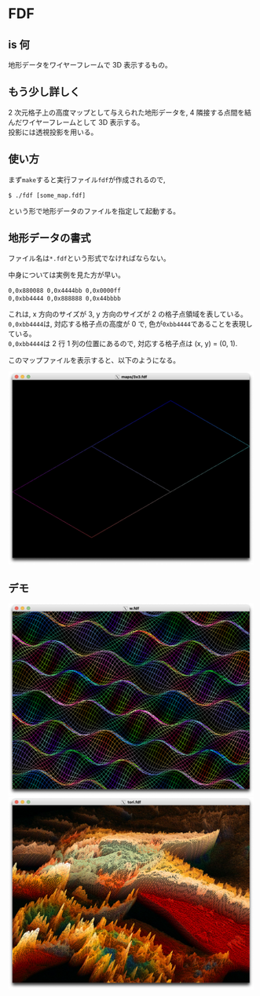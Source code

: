 # FDF

## is 何

地形データをワイヤーフレームで 3D 表示するもの。

## もう少し詳しく

2 次元格子上の高度マップとして与えられた地形データを, 4 隣接する点間を結んだワイヤーフレームとして 3D 表示する。\
投影には透視投影を用いる。

## 使い方

まず`make`すると実行ファイル`fdf`が作成されるので,

```
$ ./fdf [some_map.fdf]
```

という形で地形データのファイルを指定して起動する。

## 地形データの書式

ファイル名は`*.fdf`という形式でなければならない。

中身については実例を見た方が早い。

```
0,0x880088 0,0x4444bb 0,0x0000ff
0,0xbb4444 0,0x888888 0,0x44bbbb
```

これは, x 方向のサイズが 3, y 方向のサイズが 2 の格子点領域を表している。\
`0,0xbb4444`は, 対応する格子点の高度が 0 で, 色が`0xbb4444`であることを表現している。\
`0,0xbb4444`は 2 行 1 列の位置にあるので, 対応する格子点は (x, y) = (0, 1).

このマップファイルを表示すると、以下のようになる。

<img width=500 src="images/3x3.png">

## デモ

<img width=500 src="images/w.png">

<img width=500 src="images/tori.png">
